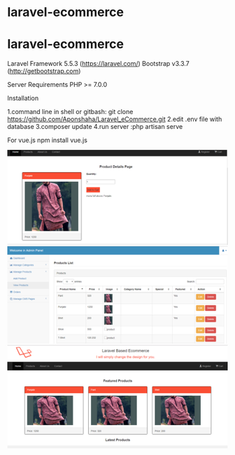 # laravel-ecommerce
# laravel-ecommerce

Laravel Framework 5.5.3 (https://laravel.com/)
Bootstrap v3.3.7 (http://getbootstrap.com)

Server Requirements
PHP >= 7.0.0


Installation

1.command line in shell or gitbash: git clone    https://github.com/Aponshaha/Laravel_eCommerce.git
2.edit .env file with database
3.composer update
4.run server :php artisan serve


For vue.js 
npm install vue.js




![DetailsPage](https://github.com/Aponshaha/Laravel-Ecommerce/blob/master/public/uploads/products/template1.png?raw=true)
![Home Page](https://github.com/Aponshaha/Laravel-Ecommerce/blob/master/public/uploads/products/template2.png?raw=true)
![Admin Panel](https://github.com/Aponshaha/Laravel-Ecommerce/blob/master/public/uploads/products/template3.png?raw=true)

